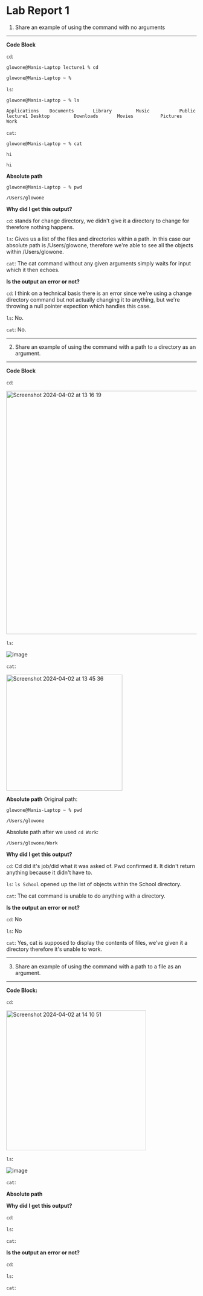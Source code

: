 # Lab Report 1 
1) Share an example of using the command with no arguments

--- 
**Code Block** 

`cd`: 

`glowone@Manis-Laptop lecture1 % cd`

`glowone@Manis-Laptop ~ %`

`ls`: 

`glowone@Manis-Laptop ~ % ls`

`Applications    Documents       Library         Music           Public          lecture1
Desktop         Downloads       Movies          Pictures        Work`


`cat`: 

`glowone@Manis-Laptop ~ % cat`

`hi`

`hi`

**Absolute path** 

`glowone@Manis-Laptop ~ % pwd`

`/Users/glowone`

**Why did I get this output?** 

`cd`: 
stands for change directory, we didn't give it a directory to change for therefore nothing happens.

`ls`: Gives us a list of the files and directories within a path. In this case our absolute path is /Users/glowone, therefore we're able to see all the objects within /Users/glowone.

`cat`: 
The cat command without any given arguments simply waits for input which it then echoes. 


**Is the output an error or not?**

`cd`: 
I think on a technical basis there is an error since we're using a change directory command but not actually changing it to anything, but we're throwing a null pointer expection which handles this case. 

`ls`: No.

`cat`: No. 

--- 

2. Share an example of using the command with a path to a directory as an argument.
---
**Code Block** 

`cd`: 

<img width="644" alt="Screenshot 2024-04-02 at 13 16 19" src="https://github.com/glowone/cse15l-lab-reports/assets/146388424/f7940407-9f42-4942-bcc9-ad17e57e4b0f">

`ls`: 

![image](https://github.com/glowone/cse15l-lab-reports/assets/146388424/62c229a0-d1b3-41d6-8568-7d7ae6509f88)

`cat`: 

<img width="307" alt="Screenshot 2024-04-02 at 13 45 36" src="https://github.com/glowone/cse15l-lab-reports/assets/146388424/816a9b33-a7a6-4d14-b46e-e80f339361d6">

**Absolute path** 
Original path:

`glowone@Manis-Laptop ~ % pwd`

`/Users/glowone`

Absolute path after we used `cd Work`: 

`/Users/glowone/Work`

**Why did I get this output?** 

`cd`: 
Cd did it's job/did what it was asked of. Pwd confirmed it. It didn't return anything because it didn't have to. 

`ls`: 
`ls School` opened up the list of objects within the School directory. 

`cat`: 
The cat command is unable to do anything with a directory. 

**Is the output an error or not?**

`cd`: 
No 

`ls`: 
No 

`cat`: 
Yes, cat is supposed to display the contents of files, we've given it a directory therefore it's unable to work. 

---
3) Share an example of using the command with a path to a file as an argument.
---

**Code Block:**

`cd`: 

<img width="370" alt="Screenshot 2024-04-02 at 14 10 51" src="https://github.com/glowone/cse15l-lab-reports/assets/146388424/04c7787f-e78b-4d83-813d-d1b4731c5b3c">

`ls`: 

![image](https://github.com/glowone/cse15l-lab-reports/assets/146388424/f63e6b6d-e995-44ab-bcb6-cf7d2368a719)


`cat`: 



**Absolute path**

**Why did I get this output?** 

`cd`: 

`ls`: 

`cat`: 

**Is the output an error or not?**

`cd`: 

`ls`: 

`cat`: 
